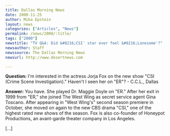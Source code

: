 ```yaml
---
title: Dallas Morning News
date: 2000-11-25
author: Mika Epstein
layout: news
categories: ["Articles", "News"]
permalink: /news/2000/:title/
tags: ["2000"]
newstitle: "TV Q&A: Did &#8216;CSI' star ever feel &#8216;Lonesome'?"
newsauthor: Staff  
newssource: The Dallas Morning News  
newsurl: http://www.desertnews.com  

---
```

**Question:** I'm interested in the actress Jorja Fox on the new show "CSI (Crime Scene Investigation)." Haven't I seen her on "ER"? - C.C.L., Dallas

**Answer:** You have. She played Dr. Maggie Doyle on "ER." After her exit in 1999 from "ER," she joined The West Wing as secret service agent Gina Toscano. After appearing in "West Wing's" second season premiere in October, she moved on again to the new CBS drama "CSI," one of the highest rated new shows of the season. Fox is also co-founder of Honeypot Productions, an avant-garde theater company in Los Angeles.

[...]  

